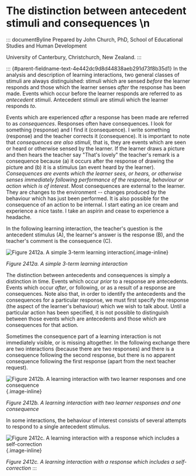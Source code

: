 # The distinction between antecedent stimuli and consequences \n

::: documentByline
Prepared by John Church, PhD, School of Educational Studies and Human
Development

University of Canterbury, Christchurch, New Zealand.
:::

::: {#parent-fieldname-text-4e442dc9d8d44838aeb291d73f8b35d1}
In the analysis and description of learning interactions, two general
classes of stimuli are always distinguished: stimuli which are sensed
*before* the learner responds and those which the learner senses *after*
the response has been made. Events which occur before the learner
responds are referred to as *antecedent stimuli*. Antecedent stimuli are
stimuli which the learner responds *to*.

Events which are experienced *after* a response has been made are
referred to as *consequences*. Responses often have consequences. I look
for something (response) and I find it (consequence). I write something
(response) and the teacher corrects it (consequence). It is important to
note that *consequences are also stimuli,* that is, they are events
which are seen or heard or otherwise sensed by the learner. If the
learner draws a picture and then hears the teacher say "That's lovely"
the teacher's remark is a consequence because (a) it occurs after the
response of drawing the picture and (b) it is a stimulus (an event heard
by the learner). *Consequences are events which the learner sees, or
hears, or otherwise senses immediately following performance of the
response, behaviour or action which is of interest*. Most consequences
are external to the learner. They are changes to the environment --
changes produced by the behaviour which has just been performed. It is
also possible for the consequence of an action to be internal. I start
eating an ice cream and experience a nice taste. I take an aspirin and
cease to experience a headache.

In the following learning interaction, the teacher\'s question is the
antecedent stimulus (A), the learner\'s answer is the response (B), and
the teacher\'s comment is the consequence (C).

![Figure 2412a. A simple 3-term learning
interaction](../../../../../../assets/images/TECKSFig2412a.png "Figure 2412a. A simple 3-term learning interaction"){.image-inline}

*Figure 2412a. A simple 3-term learning interaction*

The distinction between antecedents and consequences is simply a
distinction in time. Events which occur *prior* to a response are
antecedents. Events which occur *after*, or following, or as a result of
a response are consequences. Note also that, in order to identify the
antecedents and the consequences for a particular response, we must
first specify the response (the aspect of the learner\'s behaviour)
which we wish to talk about. Until a particular action has been
specified, it is not possible to distinguish between those events which
are antecedents and those which are consequences for that action.

Sometimes the consequence part of a learning interaction is not
immediately visible, or is missing altogether. In the following exchange
there are two interactions (because there are two responses) and there
is a consequence following the second response, but there is no apparent
consequence following the first response (apart from the next teacher
request).

![Figure 2412b. A learning interaction with two learner responses and
one
consequence](../../../../../../assets/images/TECKSFig2412b.png "Figure 2412b. A learning interaction with two learner responses and one consequence"){.image-inline}

*Figure 2412b. A learning interaction with two learner responses and one
consequence*

In some interactions, the behaviour of interest consists of several
attempts to respond to a single antecedent stimulus.

![Figure 2412c. A learning interaction with a response which includes a
self-correction](../../../../../../assets/images/TECKSFig2412c.png "Figure 2412c. A learning interaction with a response which includes a self-correction"){.image-inline}

*Figure 2412c. A learning interaction with a response which includes a
self-correction*
:::
